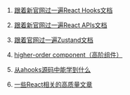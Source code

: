 
1. <a href='./React Hooks.md'>跟着新官网过一遍React Hooks文档</a>

2. <a href='./React APIs.md'>跟着新官网过一遍React APIs文档</a>

<!-- 3. <a href='./Escape Hatches.md'>跟着新官网过一遍React Escape Hatches下的文档</a> -->

3. <a href='./Zustand.md'>跟着官网过一遍Zustand文档</a>

4. <a href='./HOC.md'>higher-order component（高阶组件）</a>

5. <a href='./ahooks源码.md'>从ahooks源码中能学到什么</a>

6. <a href='./articles.md'>一些React相关的高质量文章</a>
